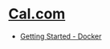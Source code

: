 # [Cal.com](https://cal.com)

- [Getting Started - Docker](https://cal.com/docs/self-hosting/docker)